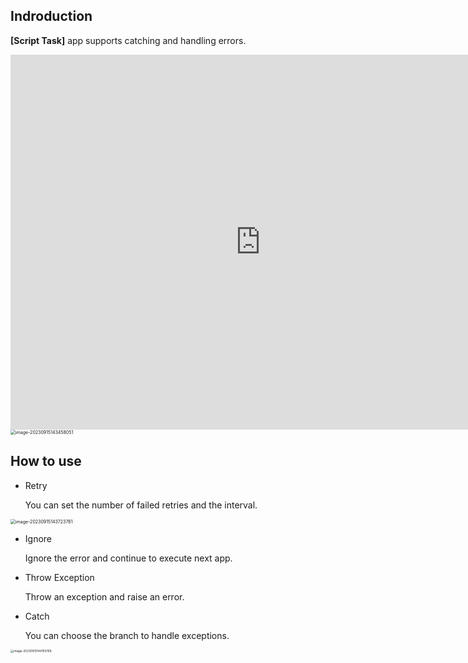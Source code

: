 ## Indroduction

**[Script Task]** app supports catching and handling errors.



<iframe width="800" height="600" src="https://www.youtube.com/embed/erjFaHPNCO0" frameborder="0" allowfullscreen></iframe>



<img src="/Users/shuwoom/Desktop/workflow-index/doc/img/error-handler-1.png" alt="image-20230915143458051" style="zoom:50%;" />

## How to use

- Retry

  You can set the number of failed retries and the interval.

<img src="/Users/shuwoom/Desktop/workflow-index/doc/img/error-handler-2.png" alt="image-20230915143723761" style="zoom: 50%;" />

- Ignore

  Ignore the error and continue to execute next app.

- Throw Exception

  Throw an exception and raise an error.

- Catch

  You can choose the branch to handle exceptions.

<img src="/Users/shuwoom/Desktop/workflow-index/doc/img/error-handler-3.png" alt="image-20230915144155768" style="zoom:33%;" />

